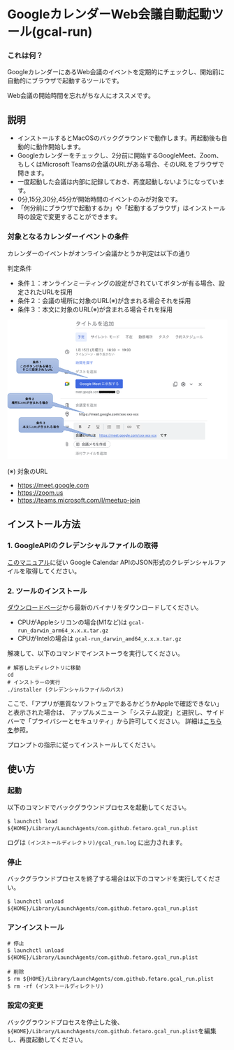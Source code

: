 GoogleカレンダーWeb会議自動起動ツール(gcal-run)
======================

### これは何？

GoogleカレンダーにあるWeb会議のイベントを定期的にチェックし、開始前に自動的にブラウザで起動するツールです。

Web会議の開始時間を忘れがちな人にオススメです。

## 説明

* インストールするとMacOSのバックグラウンドで動作します。再起動後も自動的に動作開始します。
* Googleカレンダーをチェックし、2分前に開始するGoogleMeet、Zoom、もしくはMicrosoft Teamsの会議のURLがある場合、そのURLをブラウザで開きます。
* 一度起動した会議は内部に記録しておき、再度起動しないようになっています。
* 0分,15分,30分,45分が開始時間のイベントのみが対象です。
* 「何分前にブラウザで起動するか」や「起動するブラウザ」はインストール時の設定で変更することができます。

### 対象となるカレンダーイベントの条件

カレンダーのイベントがオンライン会議かとうか判定は以下の通り

判定条件

* 条件１：オンラインミーティングの設定がされていてボタンが有る場合、設定されたURLを採用
* 条件２：会議の場所に対象のURL(※)が含まれる場合それを採用
* 条件３：本文に対象のURL(※)が含まれる場合それを採用

 ![image](doc/1.png)

(※) 対象のURL

* https://meet.google.com
* https://zoom.us
* https://teams.microsoft.com/l/meetup-join


## インストール方法

### 1. GoogleAPIのクレデンシャルファイルの取得

[このマニュアル](https://github.com/fetaro/gcal-run/wiki/how_to_get_google_calendar_api_credential_file)に従い
Google Calendar APIのJSON形式のクレデンシャルファイルを取得してください。

### 2. ツールのインストール

[ダウンロードページ](https://github.com/fetaro/gcal-run/releases)から最新のバイナリをダウンロードしてください。

* CPUがAppleシリコンの場合(M1など)は `gcal-run_darwin_arm64_x.x.x.tar.gz`
* CPUがIntelの場合は `gcal-run_darwin_amd64_x.x.x.tar.gz`

解凍して、以下のコマンドでインストーラを実行してください。
```text
# 解答したディレクトリに移動
cd 
# インストラーの実行
./installer (クレデンシャルファイルのパス)
```

ここで、「アプリが悪質なソフトウェアであるかどうかAppleで確認できない」と表示された場合は、
アップルメニュー  ＞「システム設定」と選択し、サイドバーで「プライバシーとセキュリティ」から許可してください。
詳細は[こちらを](https://support.apple.com/ja-jp/guide/mac-help/mchleab3a043/mac)参照。


プロンプトの指示に従ってインストールしてください。

## 使い方

### 起動

以下のコマンドでバックグラウンドプロセスを起動してください。
```text
$ launchctl load ${HOME}/Library/LaunchAgents/com.github.fetaro.gcal_run.plist
```

ログは `(インストールディレクトリ)/gcal_run.log` に出力されます。

### 停止

バックグラウンドプロセスを終了する場合は以下のコマンドを実行してください。
```text
$ launchctl unload ${HOME}/Library/LaunchAgents/com.github.fetaro.gcal_run.plist
```

### アンインストール

```text
# 停止
$ launchctl unload ${HOME}/Library/LaunchAgents/com.github.fetaro.gcal_run.plist

# 削除
$ rm ${HOME}/Library/LaunchAgents/com.github.fetaro.gcal_run.plist
$ rm -rf (インストールディレクトリ)
```

### 設定の変更
バックグラウンドプロセスを停止した後、`${HOME}/Library/LaunchAgents/com.github.fetaro.gcal_run.plist`を編集し、再度起動してください。





